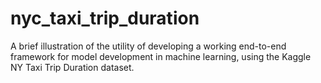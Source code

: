 # nyc_taxi_trip_duration
A brief illustration of the utility of developing a working end-to-end framework for model development in machine learning, using the Kaggle NY Taxi Trip Duration dataset.
